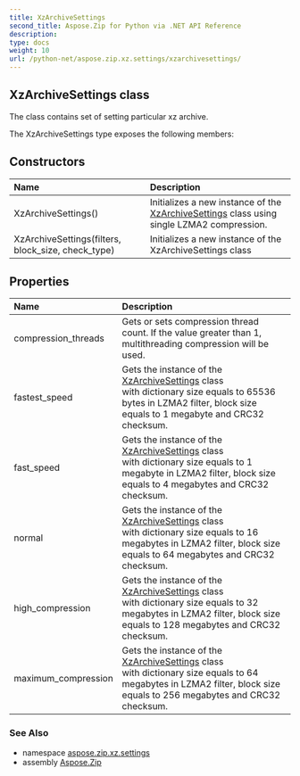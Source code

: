 ```yaml
---
title: XzArchiveSettings
second_title: Aspose.Zip for Python via .NET API Reference
description: 
type: docs
weight: 10
url: /python-net/aspose.zip.xz.settings/xzarchivesettings/
---
```


## XzArchiveSettings class

The class contains set of setting particular xz archive.

The XzArchiveSettings type exposes the following members:
## Constructors
| Name | Description |
| :- | :- |
|XzArchiveSettings()|Initializes a new instance of the [XzArchiveSettings](/zip/python-net/aspose.zip.xz.settings/xzarchivesettings/) class using single LZMA2 compression.|
|XzArchiveSettings(filters, block_size, check_type)|Initializes a new instance of the XzArchiveSettings class|
## Properties
| Name | Description |
| :- | :- |
|compression_threads|Gets or sets compression thread count. If the value greater than 1, multithreading compression will be used.|
|fastest_speed|Gets the instance of the [XzArchiveSettings](/zip/python-net/aspose.zip.xz.settings/xzarchivesettings/) class<br/>            with dictionary size equals to 65536 bytes in LZMA2 filter, block size equals to 1 megabyte and CRC32 checksum.|
|fast_speed|Gets the instance of the [XzArchiveSettings](/zip/python-net/aspose.zip.xz.settings/xzarchivesettings/) class<br/>            with dictionary size equals to 1 megabyte in LZMA2 filter, block size equals to 4 megabytes and CRC32 checksum.|
|normal|Gets the instance of the [XzArchiveSettings](/zip/python-net/aspose.zip.xz.settings/xzarchivesettings/) class<br/>            with dictionary size equals to 16 megabytes in LZMA2 filter, block size equals to 64 megabytes and CRC32 checksum.|
|high_compression|Gets the instance of the [XzArchiveSettings](/zip/python-net/aspose.zip.xz.settings/xzarchivesettings/) class<br/>            with dictionary size equals to 32 megabytes in LZMA2 filter, block size equals to 128 megabytes and CRC32 checksum.|
|maximum_compression|Gets the instance of the [XzArchiveSettings](/zip/python-net/aspose.zip.xz.settings/xzarchivesettings/) class<br/>            with dictionary size equals to 64 megabytes in LZMA2 filter, block size equals to 256 megabytes and CRC32 checksum.|

### See Also

* namespace [aspose.zip.xz.settings](/zip/python-net/aspose.zip.xz.settings/)
* assembly [Aspose.Zip](/zip/python-net/)

